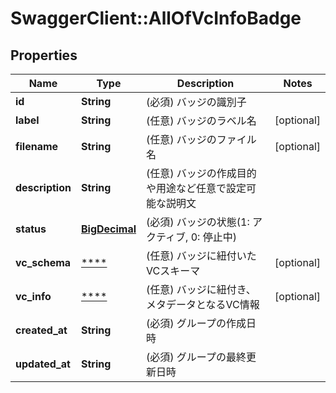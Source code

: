 # SwaggerClient::AllOfVcInfoBadge

## Properties
Name | Type | Description | Notes
------------ | ------------- | ------------- | -------------
**id** | **String** | (必須) バッジの識別子 | 
**label** | **String** | (任意) バッジのラベル名 | [optional] 
**filename** | **String** | (任意) バッジのファイル名 | [optional] 
**description** | **String** | (任意) バッジの作成目的や用途など任意で設定可能な説明文 | 
**status** | [**BigDecimal**](BigDecimal.md) | (必須) バッジの状態(1: アクティブ, 0: 停止中) | 
**vc_schema** | [****](.md) | (任意) バッジに紐付いたVCスキーマ | [optional] 
**vc_info** | [****](.md) | (任意) バッジに紐付き、メタデータとなるVC情報 | [optional] 
**created_at** | **String** | (必須) グループの作成日時 | 
**updated_at** | **String** | (必須) グループの最終更新日時 | 

